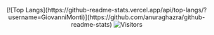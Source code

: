 <p align="center">
  [![Top Langs](https://github-readme-stats.vercel.app/api/top-langs/?username=GiovanniMonti)](https://github.com/anuraghazra/github-readme-stats)
  <img alt="Visitors" src="https://visitor-badge.laobi.icu/badge?page_id=GiovanniMonti"/>
</p>
